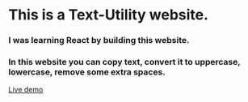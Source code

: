 # This is a Text-Utility website.

### I was learning React by building this website.

### In this website you can copy text, convert it to uppercase, lowercase, remove some extra spaces.

[Live demo](https://ronit-textutils.vercel.app)
